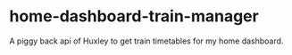 # home-dashboard-train-manager
A piggy back api of Huxley to get train timetables for my home dashboard.

